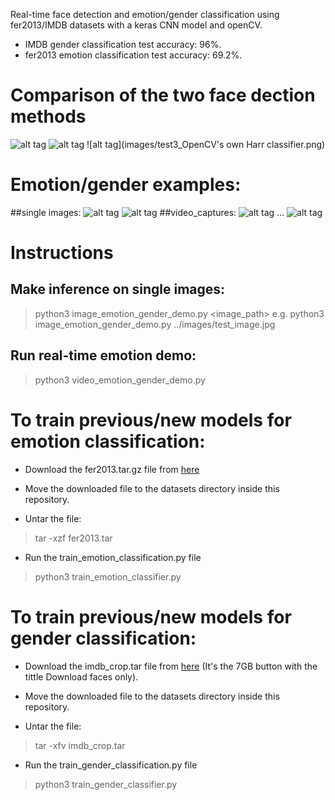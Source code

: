 
Real-time face detection and emotion/gender classification using fer2013/IMDB datasets with a keras CNN model and openCV.
* IMDB gender classification test accuracy: 96%.
* fer2013 emotion classification test accuracy: 69.2%.

# Comparison of the two face dection methods

![alt tag](images/test3.jpg)
![alt tag](images/test3_Mtcnn.png)
![alt tag](images/test3_OpenCV's own Harr classifier.png)

# Emotion/gender examples:

##single images:
![alt tag](images/test_image.jpg)
![alt tag](images/test_image_fer.png)
##video_captures:
![alt tag](images/1.png)
...
![alt tag](images/Multiperson.png)


# Instructions

## Make inference on single images:
> python3 image_emotion_gender_demo.py <image_path>
e.g.
> python3 image_emotion_gender_demo.py ../images/test_image.jpg

## Run real-time emotion demo:
> python3 video_emotion_gender_demo.py


# To train previous/new models for emotion classification:


* Download the fer2013.tar.gz file from [here](https://www.kaggle.com/c/challenges-in-representation-learning-facial-expression-recognition-challenge/data)

* Move the downloaded file to the datasets directory inside this repository.

* Untar the file:
> tar -xzf fer2013.tar

* Run the train_emotion_classification.py file
> python3 train_emotion_classifier.py

# To train previous/new models for gender classification:

* Download the imdb_crop.tar file from [here](https://data.vision.ee.ethz.ch/cvl/rrothe/imdb-wiki/) (It's the 7GB button with the tittle Download faces only).

* Move the downloaded file to the datasets directory inside this repository.

* Untar the file:
> tar -xfv imdb_crop.tar

* Run the train_gender_classification.py file
> python3 train_gender_classifier.py
